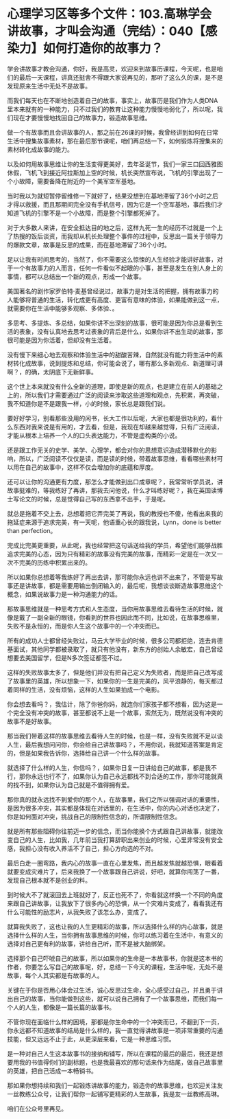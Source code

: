 # 心理学习区等多个文件：103.高琳学会讲故事，才叫会沟通（完结）：040【感染力】如何打造你的故事力？

学会讲故事才教会沟通，你好，我是高灵，欢迎来到故事历课程，今天呢，也是咱们的最后一天课程，讲真还挺舍不得跟大家说再见的，那听了这么久的课，是不是发现原来生活中无处不是故事。

而我们每天也在不断地创造着自己的故事，事实上，故事历是我们作为人类DNA里本来就有的一种能力，只不过我们的教育让这种能力慢慢地弱化了，所以呢，我们现在才要慢慢地找回自己的故事力，锻造故事思维。

做一个有故事而且会讲故事的人，那之前在26课的时候，我曾经讲到如何在日常生活中搜集故事素材，那在最后那节课呢，咱们再总结一下，如何锻炼将搜集来的素材转化成故事的能力。

以及如何用故事思维让你的生活变得更美好，去年圣诞节，我们一家三口回西雅图休假，飞机飞到接近阿拉斯加上空的时候，机长突然宣布说，飞机的引擎出现了一个小故障，需要备降在附近的一个美军空军基地。

当时我以为就短暂停留维修一下就好了，结果没想到在基地滞留了36个小时之后才得以救援，而且那期间完全没有手机信号，因为它是一个空军基地，事后我们才知道飞机的引擎不是一个小故障，而是整个引擎都死掉了。

对于大多数人来讲，在安全抵达目的地之后，这样九死一生的经历不过就是一个上了热搜的饭后谈资，而我却从机长处理整个事件的过程中，反思出一篇关于领导力的爆款文章，故事是反思的成果，而在基地滞留了36个小时。

足以让我有时间思考的，当然了，你不需要这么惊悚的人生经验才能讲好故事，对于一个有故事力的人而言，任何一件看似不起眼的小事，甚至是发生在别人身上的事情，都可以总结出一个新的观点，形成一个故事。

美国著名的剧作家罗伯特·麦基曾经说过，故事力是对生活的把握，拥有故事力的人能够将普通的生活，转化成更有高度、更富有意味的体验，如果能做到这一点，就需要你在生活中能够多观察、多体验、。

多思考、多提炼、多总结，如果你讲不出深刻的故事，很可能是因为你总是看到生活的表象，没有认真地去思考过表象的背后是什么，如果你讲不出生动的故事，那很可能是因为你活着，但却没有生活着。

没有慢下来细心地去观察和体验生活中的甜酸苦辣，自然就没有能力将生活中的素材转化成故事，说到提炼和总结，你可能会说了，哪有那么多新观点、新道理可讲啊？，的确，太阴底下无新鲜事。

这个世上本来就没有什么全新的道理，即使是新的观点，也是建立在前人的基础之上的，所以我们才需要通过广泛的阅读来涉取这些道理和观点，先积累，再突破，我不知道你是不是跟我一样，小的时候，家长总是跟我们说。

要好好学习，别看那些没用的闲书，长大工作以后呢，大家也都是很功利的，看什么东西对我来说是有用的，才去看，但是，我现在却越来越觉得，只有广泛阅读，才能从根本上培养一个人的口头表达能力，不管是虚构类的小说。

还是跟工作无关的史学、美学、心理学，都会对你的思想意识造成潜移默化的影响，所以，广泛阅读不仅仅是读，而是读的时候，带着故事思维，看看哪些素材可以用在自己的故事中，这样不仅会增加你的底蕴和厚度。

还可以让你的沟通更有力度，那怎么才能做到出口成章呢？，我常常听学员说，讲故事挺难的，等我练好了再讲，那我去问他说，什么才叫练好呢？，我在英国读博士写论文的时候，总是觉得自己写的东西拿不出手，于是呢。

就总是拖着不交上去，总想着把它弄完美了再说，我的教授也不傻，他看出来我的拖延症来源于追求完美，有一天呢，他语重心长的跟我说，Lynn，done is better than perfection。

完成比完美更重要，从此呢，我也经常把这句话送给我的学员，希望他们能够战胜追求完美的心态，因为只有精彩的故事没有完美的故事，而精彩一定是在一次又一次不完美的历练中积累出来的。

所以如果你总想着等我练好了再出去讲，那可能你永远也讲不出来了，不管是写故事还是讲故事，都是需要用输出倒闭输入的，最后呢，我想谈谈断造故事思维这个概念，如果说故事力是一种沟通能力的话。

那故事思维就是一种思考方式和人生态度，当你用故事思维去看待生活的时候，就像是戴了一副全新的眼镜，你看到的世界也因此而不同，比如说，在故事思维里，失败不是永恒的，而是你人生这个故事中的一个冲突而已。

所有的成功人士都曾经失败过，马云大学毕业的时候，很多公司都拒绝，连去肯德基面试，其他同学都被录取了，就只有他没有，新东方的创始人余敏宏，自己曾经想要去美国留学，但是N多次签证都签不过。

这样的失败故事太多了，但是他们并没有把自己定义为失败者，而是把自己改写成了故事里的英雄，所以想象一下，如果你的一生是完美的，风平浪静的，每天都过着同样的生活，没有烦恼，这样的人生如果拍成一个电影。

你会想去看吗？，我估计，除了你爸你妈，就连你们家孩子都不想看，因为这是一个完全没有冲突的故事，甚至都说不上是一个故事，索然无为，既然说没有冲突的故事不是好故事。

那当我们带着这样的故事思维去看待人生的时候，也是一样，没有失败就不足以谈人生，最后我想问问你，你会给自己讲故事吗？，不用你说，我就知道答案是肯定的，但是如果我告诉你，选择给自己讲一个什么样的故事。

就选择了什么样的人生，你信吗？，如果你日复一日讲给自己的故事，都是我不行，那你永远也行不了，如果你认为自己永远都找不到合适的工作，那你可能就真的找不到，如果你认为自己就是不值得拥有爱。

那你真的就永远找不到爱你的那个人，在故事里，我们之所以强调对话的重要性，是因为很多冲突，其实都是体现在对话里的，在生活中，你的内心对话也决定了，你是如何面对冲突，挑战自己的限制性信念的，所谓限制性信念。

就是所有那些阻碍你往前迈一步的信念，而当你能换个方式跟自己讲故事，就能改变自己的人生，比如我，几年前当我打算辞职出来创业的时候，心里非常没有安全感，我担心没有收入养活不了自己，担心方向选的不对。

最后白走一圈弯路，我内心的故事一直在心里发焦，而且越发焦就越恐惧，眼看着就要变成灾难片了，后来我换了一个故事跟自己讲说，好吧，就算你闯荡了一番，发现自己根本就不是创业的料。

到时候大不了就滚回去上班就好了，反正也死不了，你看就这样换一个不同的角度来跟自己讲故事，让我放下了很多内心的恐惧，从一个灾难片变成了，看看我还有什么可能性的励志片，从我失败了该怎么办，变成了。

就算我失败了，这也让我的人生更精彩的故事，所以选择什么样的内心故事，就是选择什么样的人生，当你拥有故事思维的时候，你可以练习着在生活中，有意义的选择对自己更有利的故事，讲给自己听，而不是被大脑绑架。

选择那个自己吓唬自己的故事，所以如果你的生命是一本故事书，你就是这本书的作者，你要怎么写自己的故事呢，好，总结一下今天的课程，生活中呢，无处不是故事，每个人其实都是有故事的人。

关键在于你是否用心体会过生活，诚心反思过生命，全心感受过自己，并且勇于讲出自己的故事，当你能做到这些，就可以说自己拥有了一个故事思维，而我们每一个人的人生，都像是一篇长篇的故事书。

不管你现在面临什么样的困境，那都是你生命中的一个冲突而已，不翻到下一页，你永远都不知道故事的结局是什么样的，我一直觉得讲故事是一项非常重要的沟通技能，但又远远不止于此，从更深层来看，它是一种思维习惯。

是一种对自己人生这本故事书的接纳和铺写，所以在课程的最后的最后，我还是想要用我的书值得你们的副标题，也是我最喜欢的那句话来作为结尾，做自己故事里的英雄，把自己活成一本畅销书。

那如果你想持续和我们一起锻炼讲故事的能力，锻造你的故事思维，也欢迎关注友一丝教练公众号，让我们帮你一起铺写更精彩的人生故事，我是友一丝教练高琳。

咱们在公众号里再见。